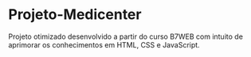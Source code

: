 # Projeto-Medicenter
Projeto otimizado desenvolvido a partir do curso B7WEB com intuito de aprimorar os conhecimentos em HTML, CSS e JavaScript.
